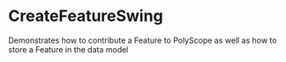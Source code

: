 # CreateFeatureSwing
Demonstrates how to contribute a Feature to PolyScope as well as how to store a Feature in the data model
